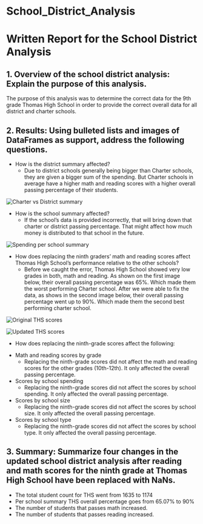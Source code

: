 # School_District_Analysis

# Written Report for the School District Analysis

## 1.	Overview of the school district analysis: Explain the purpose of this analysis.
The purpose of this analysis was to determine the correct data for the 9th grade Thomas High School in order to provide the correct overall data for all district and charter schools.
## 2.	Results: Using bulleted lists and images of DataFrames as support, address the following questions.
*	How is the district summary affected? 
  	 - Due to district schools generally being bigger than Charter schools, they are given a bigger sum of the spending. But Charter schools in average have a higher math and reading scores with a higher overall passing percentage of their students.

![Charter vs District summary](https://user-images.githubusercontent.com/92958939/149687236-a4ad0c85-e782-4452-9e7d-715b6db5eb90.png)

*	How is the school summary affected?
  	 - If the school’s data is provided incorrectly, that will bring down that charter or district passing percentage. That might affect how much money is distributed to that school in the future.

![Spending per school summary](https://user-images.githubusercontent.com/92958939/149687275-f833d5dc-6e15-4e6d-bcea-852b5e93f93b.png)

*	How does replacing the ninth graders’ math and reading scores affect Thomas High School’s performance relative to the other schools?
  	 - Before we caught the error, Thomas High School showed very low grades in both, math and reading. As shown on the first image below, their overall passing percentage was 65%. Which made them the worst performing Charter school. After we were able to fix the data, as shows in the second image below, their overall passing percentage went up to 90%. Which made them the second best performing charter school.

![Original THS scores](https://user-images.githubusercontent.com/92958939/149687305-26333925-f9dd-4dfc-8800-34bc8faa72a2.png)

![Updated THS scores](https://user-images.githubusercontent.com/92958939/149687309-63dfda4c-ffd4-46b6-8887-7d5d3fff7d27.png)


*	How does replacing the ninth-grade scores affect the following:
  -	Math and reading scores by grade
  	 - Replacing the ninth-grade scores did not affect the math and reading scores for the other grades (10th-12th). It only affected the overall passing percentage.
  -	Scores by school spending 
  	 - Replacing the ninth-grade scores did not affect the scores by school spending. It only affected the overall passing percentage.
  -	Scores by school size
  	 - Replacing the ninth-grade scores did not affect the scores by school size. It only affected the overall passing percentage.
  -	Scores by school type
  	 - Replacing the ninth-grade scores did not affect the scores by school type. It only affected the overall passing percentage.
## 3.	Summary: Summarize four changes in the updated school district analysis after reading and math scores for the ninth grade at Thomas High School have been replaced with NaNs.
-	The total student count for THS went from 1635 to 1174
-	Per school summary THS overall percentage goes from 65.07% to 90%
-	The number of students that passes math increased.
-	The number of students that passes reading increased. 
